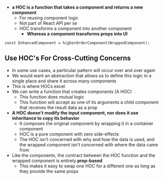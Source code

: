 - **a HOC is a function that takes a component and returns a new component**
    - For reusing component logic
    - Not part of React API per se
    - HOC transforms a component into another component
        - **Whereas a component transforms props into UI**
```
const EnhancedComponent = higherOrderComponent(WrappedComponent);
```

## Use HOC's For Cross-Cutting Concerns
- In some use cases, a particular pattern will occur over and over again
- We would want an abstraction that allows us to define this logic in a single place and share it across many components
- This is where HOCs excel
- We can write a function that creates components (A HOC)
    - This function does mutual logic
    - This function will accept as one of its arguments a child component that receives the result data as a prop
- **A HOC doesn't modify the input component, nor does it use inheritance to copy its behavior**
    - It composes the original component by wrapping it in a container component
    - HOC is a pure component with zero side-effects
    - The HOC isn't concerned with why and how the data is used, and the wrapped component isn't concerned with where the data came from
- Like the components, the contract between the HOC function and the wrapped component is entirely **prop-based** 
    - This makes it easy to swap one HOC for a different one as long as they provide the same props
    


